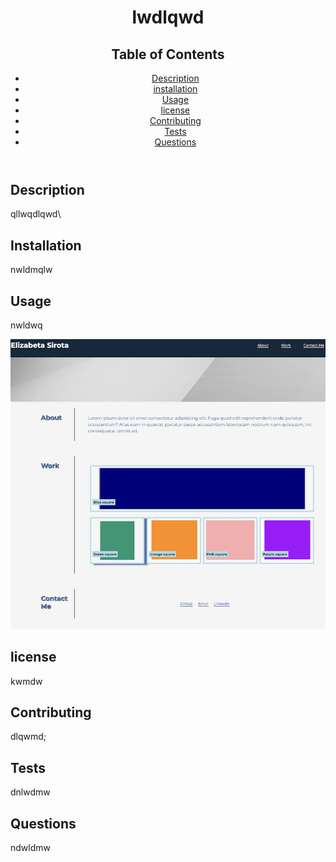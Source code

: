 <!DOCTYPE html>
<html lang="en">
<head>
    <meta charset="UTF-8">
    <meta http-equiv="X-UA-Compatible" content="IE=edge">
    <meta name="viewport" content="width=device-width, initial-scale=1.0">
    <title>Professional Readme Generator</title>
</head>
<body>
    <header>
        <h1>lwdlqwd</h1>
        <div> 
            <h2> Table of Contents </h2>
            <ul>
            <li><a href="#description">Description</a></li>
            <li><a href="#installation">installation</a></li>
            <li><a href="#usage">Usage</a></li>
            <li><a href="#license">license</a></li>
            <li><a href="#contributing">Contributing</a></li>
            <li><a href="#tests">Tests</a></li>
            <li><a href="#questions">Questions</a></li>
            </ul>
        </div>
    </header>
    <main>
        <section id="description">
            <h2>Description</h2>
            <p>qllwqdlqwd\</p>
        </section>
        <section id="installation">
            <h2>Installation</h2>
            <p>nwldmqlw</p>
        </section>
        <section id="usage">
            <h2>Usage</h2>
            <p>nwldwq</p>
            <img src="screenshot.png" alt="app screenshot">
        </section>
        <section id="license">
        <h2>license</h2>
        <p>kwmdw</p>
    </section>
        <section id="contributing">
            <h2>Contributing</h2>
            <p>dlqwmd;</p>
        </section>
        <section id="tests">
            <h2>Tests</h2>
            <p>dnlwdmw</p>
        </section>
        <section id="questions">
            <h2>Questions</h2>
            <p>ndwldmw</p>
        </section>
    </main> 
</body>
</html>